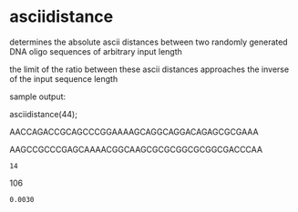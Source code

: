 # asciidistance

determines the absolute ascii distances between two randomly generated DNA oligo sequences of arbitrary input length

the limit of the ratio between these ascii distances approaches the inverse of the input sequence length

sample output:

asciidistance(44);

AACCAGACCGCAGCCCGGAAAAGCAGGCAGGACAGAGCGCGAAA

AAGCCGCCCGAGCAAAACGGCAAGCGCGCGGCGCGGCGACCCAA

    14

   106
   
    0.0030
